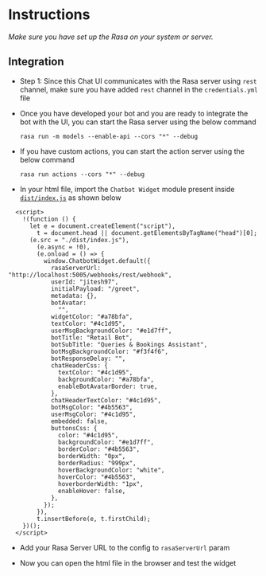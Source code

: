 # Instructions

*Make sure you have set up the Rasa on your system or server.*

## Integration

- Step 1: Since this Chat UI communicates with the Rasa server using `rest` channel, make sure you have added `rest` channel in the `credentials.yml` file
- Once you have developed your bot and you are ready to integrate the bot with the UI, you can start the Rasa server using the below command
  ```
  rasa run -m models --enable-api --cors "*" --debug
  ```
- If you have custom actions, you can start the action server using the below command
    ```
    rasa run actions --cors "*" --debug
    ```

- In your html file, import the `Chatbot Widget` module present inside [`dist/index.js`](../dist/index.js) as shown below

```
  <script>
    !(function () {
      let e = document.createElement("script"),
        t = document.head || document.getElementsByTagName("head")[0];
      (e.src = "./dist/index.js"),
        (e.async = !0),
        (e.onload = () => {
          window.ChatbotWidget.default({
            rasaServerUrl: "http://localhost:5005/webhooks/rest/webhook",
            userId: "jitesh97",
            initialPayload: "/greet",
            metadata: {},
            botAvatar:
              "",
            widgetColor: "#a78bfa",
            textColor: "#4c1d95",
            userMsgBackgroundColor: "#e1d7ff",
            botTitle: "Retail Bot",
            botSubTitle: "Queries & Bookings Assistant",
            botMsgBackgroundColor: "#f3f4f6",
            botResponseDelay: "",
            chatHeaderCss: {
              textColor: "#4c1d95",
              backgroundColor: "#a78bfa",
              enableBotAvatarBorder: true,
            },
            chatHeaderTextColor: "#4c1d95",
            botMsgColor: "#4b5563",
            userMsgColor: "#4c1d95",
            embedded: false,
            buttonsCss: {
              color: "#4c1d95",
              backgroundColor: "#e1d7ff",
              borderColor: "#4b5563",
              borderWidth: "0px",
              borderRadius: "999px",
              hoverBackgroundColor: "white",
              hoverColor: "#4b5563",
              hoverborderWidth: "1px",
              enableHover: false,
            },
          });
        }),
        t.insertBefore(e, t.firstChild);
    })();
  </script>
```

- Add your Rasa Server URL  to the config to `rasaServerUrl` param

- Now you can open the html file in the browser and test the widget

